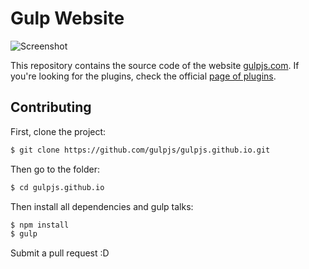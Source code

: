 Gulp Website
=====================

![Screenshot](http://cl.ly/image/2H3Y1F1R2I2q/Screen%20Shot%202014-12-30%20at%2011.52.01%20PM.png)

This repository contains the source code of the website [gulpjs.com](http://gulpjs.com). If you're looking for the plugins, check the official [page of plugins](http://gulpjs.com/plugins/).

## Contributing

First, clone the project:

```sh
$ git clone https://github.com/gulpjs/gulpjs.github.io.git
```

Then go to the folder:

```sh
$ cd gulpjs.github.io
```

Then install all dependencies and gulp talks:

```sh
$ npm install
$ gulp
```

Submit a pull request :D
